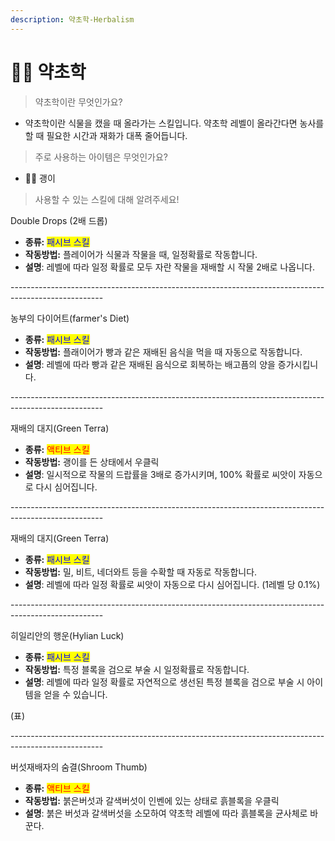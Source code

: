 ```yaml
---
description: 약초학-Herbalism
---
```


# 🧑‍🌾 약초학

> 약초학이란 무엇인가요? &#x20;

* 약초학이란 식물을 캤을 때 올라가는 스킬입니다. 약초학 레벨이 올라간다면 농사를 할 때 필요한 시간과 재화가 대폭 줄어듭니다.

> 주로 사용하는 아이템은 무엇인가요?

* 🧑‍🌾 괭이

> &#x20;사용할 수 있는 스킬에 대해 알려주세요!&#x20;

Double Drops (2배 드롭)

* **종류:** <mark style="color:blue;">패시브 스킬</mark>
* **작동방법:** 플레이어가 식물과 작물을 때, 일정확률로 작동합니다.
* **설명**: 레벨에 따라 일정 확률로 모두 자란 작물을 재배할 시 작물 2배로 나옵니다.

\-----------------------------------------------------------------------------------------------------

농부의 다이어트(farmer's Diet)

* **종류:** <mark style="color:blue;">패시브 스킬</mark>
* **작동방법:** 플래이어가 빵과 같은 재배된 음식을 먹을 때 자동으로 작동합니다.
* **설명**: 레벨에 따라 빵과 같은 재배된 음식으로 회복하는 배고픔의 양을 증가시킵니다.

\-----------------------------------------------------------------------------------------------------

재배의 대지(Green Terra)

* **종류:** <mark style="color:red;">액티브 스킬</mark>
* **작동방법:** 괭이를 든 상태에서 우클릭&#x20;
* **설명**: 일시적으로 작물의 드랍률을 3배로 증가시키며, 100% 확률로 씨앗이 자동으로 다시 심어집니다.

\-----------------------------------------------------------------------------------------------------

재배의 대지(Green Terra)

* **종류:** <mark style="color:blue;">패시브 스킬</mark>
* **작동방법:** 밀, 비트, 네더와트 등을 수확할 때 자동로 작동합니다.
* **설명**: 레벨에 따라 일정 확률로 씨앗이 자동으로 다시 심어집니다. (1레벨 당 0.1%)

\-----------------------------------------------------------------------------------------------------

히일리안의 행운(Hylian Luck)

* **종류:** <mark style="color:blue;">패시브 스킬</mark>
* **작동방법:** 특정 블록을 검으로 부술 시 일정확률로 작동합니다.
* **설명**: 레벨에 따라 일정 확률로 자연적으로 생선된 특정 블록을 검으로 부술 시 아이템을 얻을 수 있습니다.

(표)

\-----------------------------------------------------------------------------------------------------

버섯재배자의 숨결(Shroom Thumb)

* **종류:** <mark style="color:red;">액티브 스킬</mark>
* **작동방법:** 붉은버섯과 갈색버섯이 인벤에 있는 상태로 흙블록을 우클릭
* **설명**: 붉은 버섯과 갈색버섯을 소모하여 약초학 레벨에 따라 흙블록을 균사체로 바꾼다.
